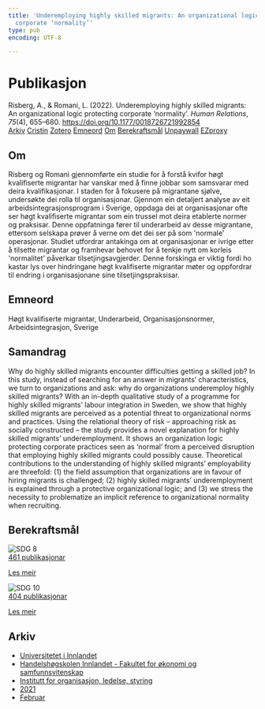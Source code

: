 ```yaml
---
title: 'Underemploying highly skilled migrants: An organizational logic protecting
  corporate ‘normality’'
type: pub
encoding: UTF-8

---
```

<h1>Publikasjon</h1>
<article id="csl-bib-container-2TCI87YS" class="csl-bib-container">
  <div class="csl-bib-body"> <div class="csl-entry">Risberg, A., &#38; Romani, L. (2022). Underemploying highly skilled migrants: An organizational logic protecting corporate ‘normality’. <i>Human Relations</i>, <i>75</i>(4), 655–680. <a href="https://doi.org/10.1177/0018726721992854">https://doi.org/10.1177/0018726721992854</a></div> </div>
  <div class="csl-bib-buttons">
    <a href="#taxonomy-article-2TCI87YS" alt="archive" class="csl-bib-button">Arkiv</a>
    <a href="https://app.cristin.no/results/show.jsf?id=1892632" alt="Cristin" class="csl-bib-button">Cristin</a>
    <a href="http://zotero.org/groups/5881554/items/2TCI87YS" alt="Zotero" class="csl-bib-button">Zotero</a>
    <a href="#keywords-article-2TCI87YS" alt="keywords" class="csl-bib-button">Emneord</a>
    <a href="#about-article-2TCI87YS" alt="about_pub" class="csl-bib-button">Om</a>
    <a href="#sdg-article-2TCI87YS" alt="sdg" class="csl-bib-button">Berekraftsmål</a>
    <a href="https://journals.sagepub.com/doi/pdf/10.1177/0018726721992854" alt="Unpaywall" class="csl-bib-button">Unpaywall</a>
    <a href="https://journals.sagepub.com/doi/pdf/10.1177/0018726721992854" alt="EZproxy" class="csl-bib-button">EZproxy</a>
  </div>
  <div id="csl-bib-meta-container-2TCI87YS"></div>
</article>
<div id="csl-bib-meta-2TCI87YS" class="csl-bib-meta">
  <article id="about-article-2TCI87YS" class="about_pub-article">
    <h1>Om</h1>
    Risberg og Romani gjennomførte ein studie for å forstå kvifor høgt kvalifiserte migrantar har vanskar med å finne jobbar som samsvarar med deira kvalifikasjonar. I staden for å fokusere på migrantane sjølve, undersøkte dei rolla til organisasjonar. Gjennom ein detaljert analyse av eit arbeidsintegrasjonsprogram i Sverige, oppdaga dei at organisasjonar ofte ser høgt kvalifiserte migrantar som ein trussel mot deira etablerte normer og praksisar. Denne oppfatninga fører til underarbeid av desse migrantane, ettersom selskapa prøver å verne om det dei ser på som 'normale' operasjonar. Studiet utfordrar antakinga om at organisasjonar er ivrige etter å tilsette migrantar og framhevar behovet for å tenkje nytt om korleis 'normalitet' påverkar tilsetjingsavgjerder. Denne forskinga er viktig fordi ho kastar lys over hindringane høgt kvalifiserte migrantar møter og oppfordrar til endring i organisasjonane sine tilsetjingspraksisar.
  </article>
  <article id="keywords-article-2TCI87YS" class="keywords-article">
    <h1>Emneord</h1>
    Høgt kvalifiserte migrantar, Underarbeid, Organisasjonsnormer, Arbeidsintegrasjon, Sverige
  </article>
  <article id="abstract-article-2TCI87YS" class="abstract-article">
    <h1>Samandrag</h1>
    Why do highly skilled migrants encounter difficulties getting a skilled job? In this study, instead of searching for an answer in migrants’ characteristics, we turn to organizations and ask: why do organizations underemploy highly skilled migrants? With an in-depth qualitative study of a programme for highly skilled migrants’ labour integration in Sweden, we show that highly skilled migrants are perceived as a potential threat to organizational norms and practices. Using the relational theory of risk – approaching risk as socially constructed – the study provides a novel explanation for highly skilled migrants’ underemployment. It shows an organization logic protecting corporate practices seen as ‘normal’ from a perceived disruption that employing highly skilled migrants could possibly cause. Theoretical contributions to the understanding of highly skilled migrants’ employability are threefold: (1) the field assumption that organizations are in favour of hiring migrants is challenged; (2) highly skilled migrants’ underemployment is explained through a protective organizational logic; and (3) we stress the necessity to problematize an implicit reference to organizational normality when recruiting.
  </article>
  <article id="sdg-article-2TCI87YS" class="sdg-article">
    <h1>Berekraftsmål</h1>
    <div class="sdg-container"><div id="sdg8" class="sdg">
        <img src="{{< params subfolder >}}images/sdg/sdg08_nn.png" class="image" alt="SDG 8">
        <div class="sdg-overlay">
          <a href="/nn/archive/?key=?sdg=8#archive" class="sdg-publication-count"><span>461</span> publikasjonar</a>
          <p><a href="https://fn.no/om-fn/fns-baerekraftsmaal/anstendig-arbeid-og-oekonomisk-vekst?lang=nno-NO" class="sdg-read-more">Les meir</a></p>
        </div>
      </div> <div id="sdg10" class="sdg">
        <img src="{{< params subfolder >}}images/sdg/sdg10_nn.png" class="image" alt="SDG 10">
        <div class="sdg-overlay">
          <a href="/nn/archive/?key=?sdg=10#archive" class="sdg-publication-count"><span>404</span> publikasjonar</a>
          <p><a href="https://fn.no/om-fn/fns-baerekraftsmaal/mindre-ulikhet?lang=nno-NO" class="sdg-read-more">Les meir</a></p>
        </div>
      </div></div>
  </article>
  <article id="taxonomy-article-2TCI87YS" class="taxonomy-article">
    <h1>Arkiv</h1>
    <ul>
      <li>
        <a href="/nn/archive/?key=3DCRN523">Universitetet i Innlandet</a>
      </li>
      <li>
        <a href="/nn/archive/?key=DU8Q9LN9">Handelshøgskolen Innlandet - Fakultet for økonomi og samfunnsvitenskap</a>
      </li>
      <li>
        <a href="/nn/archive/?key=4LUWR3ZM">Institutt for organisasjon, ledelse, styring</a>
      </li>
      <li>
        <a href="/nn/archive/?key=8VQBC64H">2021</a>
      </li>
      <li>
        <a href="/nn/archive/?key=QNQ5BQNV">Februar</a>
      </li>
    </ul>
  </article>
</div>
